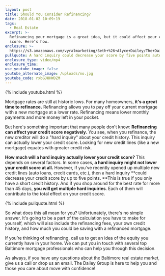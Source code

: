```yaml
---
layout: post
title: Should You Consider Refinancing?
date: 2018-01-02 10:09:19
tags:
  - Real Estate
excerpt: >-
  Refinancing your mortgage is a great idea, but it could affect your credit
  score. Here’s how.
enclosure: >-
  https://s3.amazonaws.com/vyralmarketing/Seth+%26+Alyce+Dailey/The+Dailey+Group-+Should+You+Consider+Refinancing%253F.mp4
pullquote: A hard inquiry could decrease your score by five points automatically.
enclosure_type: video/mp4
enclosure_time:
use_youtube_image: false
youtube_alternate_image: /uploads/no.jpg
youtube_code: rxbGJ8HWDZM
---
```



{% include youtube.html %}

Mortgage rates are still at historic lows. For many homeowners, **it's a great time to refinance.** Refinancing allows you to pay off your current mortgage with a new mortgage at a lower rate. Refinancing means lower monthly payments and more money left in your pocket.

But here's something important that many people don't know: **Refinancing can affect your credit score negatively.** You see, when you refinance, the new creditor will do a "hard inquiry" about your credit history. This inquiry can actually lower your credit score. Looking for new credit lines (like a new mortgage) equates with greater credit risk.

**How much will a hard inquiry actually lower your credit score?** This depends on several factors. In some cases, **a hard inquiry might not lower your credit score at all.** However, if you've recently opened up multiple new credit lines (auto loans, credit cards, etc.), then a hard inquiry **could decrease your credit score by up to five points.&nbsp;**This is true if you only have a short credit history. And if you shop around for the best rate for more than 45 days, **you will get multiple hard inquiries**. Each of them will contribute to the total effect on your credit score.

{% include pullquote.html %}

So what does this all mean for you? Unfortunately, there's no simple answer. It's going to be a part of the calculation you have to make for yourself, which will also include the refinancing fees, your own credit history, and how much you could be saving with a refinanced mortgage.

If you’re thinking of refinancing, call us to get an idea of the equity you currently have in your home. We can put you in touch with several top Baltimore mortgage professionals who can help you through this decision.

As always, if you have any questions about the Baltimore real estate market, give us a call or drop us an email. The Dailey Group is here to help you and those you care about move with confidence!